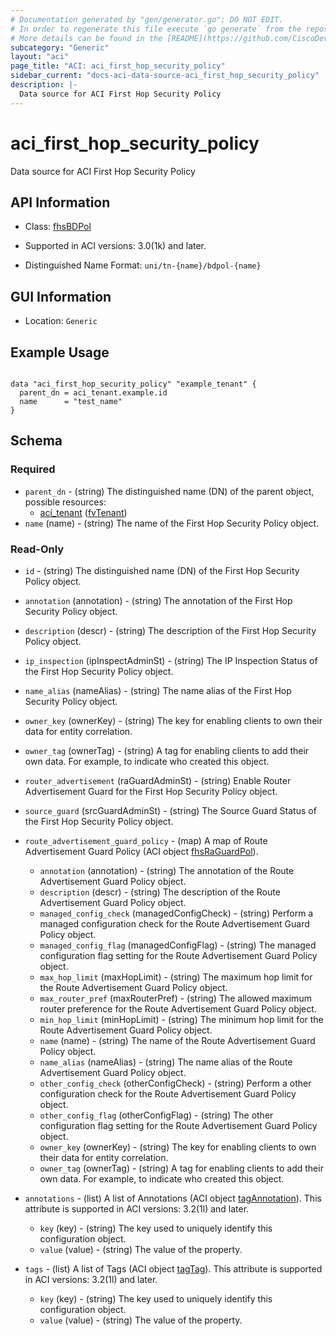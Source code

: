 ```yaml
---
# Documentation generated by "gen/generator.go"; DO NOT EDIT.
# In order to regenerate this file execute `go generate` from the repository root.
# More details can be found in the [README](https://github.com/CiscoDevNet/terraform-provider-aci/blob/master/README.md).
subcategory: "Generic"
layout: "aci"
page_title: "ACI: aci_first_hop_security_policy"
sidebar_current: "docs-aci-data-source-aci_first_hop_security_policy"
description: |-
  Data source for ACI First Hop Security Policy
---
```


# aci_first_hop_security_policy #

Data source for ACI First Hop Security Policy

## API Information ##

* Class: [fhsBDPol](https://pubhub.devnetcloud.com/media/model-doc-latest/docs/app/index.html#/objects/fhsBDPol/overview)

* Supported in ACI versions: 3.0(1k) and later.

* Distinguished Name Format: `uni/tn-{name}/bdpol-{name}`

## GUI Information ##

* Location: `Generic`

## Example Usage ##

```hcl

data "aci_first_hop_security_policy" "example_tenant" {
  parent_dn = aci_tenant.example.id
  name      = "test_name"
}

```

## Schema ##

### Required ###

* `parent_dn` - (string) The distinguished name (DN) of the parent object, possible resources:
  - [aci_tenant](https://registry.terraform.io/providers/CiscoDevNet/aci/latest/docs/resources/tenant) ([fvTenant](https://pubhub.devnetcloud.com/media/model-doc-latest/docs/app/index.html#/objects/fvTenant/overview))
* `name` (name) - (string) The name of the First Hop Security Policy object.

### Read-Only ###

* `id` - (string) The distinguished name (DN) of the First Hop Security Policy object.
* `annotation` (annotation) - (string) The annotation of the First Hop Security Policy object.
* `description` (descr) - (string) The description of the First Hop Security Policy object.
* `ip_inspection` (ipInspectAdminSt) - (string) The IP Inspection Status of the First Hop Security Policy object.
* `name_alias` (nameAlias) - (string) The name alias of the First Hop Security Policy object.
* `owner_key` (ownerKey) - (string) The key for enabling clients to own their data for entity correlation.
* `owner_tag` (ownerTag) - (string) A tag for enabling clients to add their own data. For example, to indicate who created this object.
* `router_advertisement` (raGuardAdminSt) - (string) Enable Router Advertisement Guard for the First Hop Security Policy object.
* `source_guard` (srcGuardAdminSt) - (string) The Source Guard Status of the First Hop Security Policy object.

* `route_advertisement_guard_policy` - (map) A map of Route Advertisement Guard Policy (ACI object [fhsRaGuardPol](https://pubhub.devnetcloud.com/media/model-doc-latest/docs/app/index.html#/objects/fhsRaGuardPol/overview)).
  * `annotation` (annotation) - (string) The annotation of the Route Advertisement Guard Policy object.
  * `description` (descr) - (string) The description of the Route Advertisement Guard Policy object.
  * `managed_config_check` (managedConfigCheck) - (string) Perform a managed configuration check for the Route Advertisement Guard Policy object.
  * `managed_config_flag` (managedConfigFlag) - (string) The managed configuration flag setting for the Route Advertisement Guard Policy object.
  * `max_hop_limit` (maxHopLimit) - (string) The maximum hop limit for the Route Advertisement Guard Policy object.
  * `max_router_pref` (maxRouterPref) - (string) The allowed maximum router preference for the Route Advertisement Guard Policy object.
  * `min_hop_limit` (minHopLimit) - (string) The minimum hop limit for the Route Advertisement Guard Policy object.
  * `name` (name) - (string) The name of the Route Advertisement Guard Policy object.
  * `name_alias` (nameAlias) - (string) The name alias of the Route Advertisement Guard Policy object.
  * `other_config_check` (otherConfigCheck) - (string) Perform a other configuration check for the Route Advertisement Guard Policy object.
  * `other_config_flag` (otherConfigFlag) - (string) The other configuration flag setting for the Route Advertisement Guard Policy object.
  * `owner_key` (ownerKey) - (string) The key for enabling clients to own their data for entity correlation.
  * `owner_tag` (ownerTag) - (string) A tag for enabling clients to add their own data. For example, to indicate who created this object.

* `annotations` - (list) A list of Annotations (ACI object [tagAnnotation](https://pubhub.devnetcloud.com/media/model-doc-latest/docs/app/index.html#/objects/tagAnnotation/overview)). This attribute is supported in ACI versions: 3.2(1l) and later.
  * `key` (key) - (string) The key used to uniquely identify this configuration object.
  * `value` (value) - (string) The value of the property.

* `tags` - (list) A list of Tags (ACI object [tagTag](https://pubhub.devnetcloud.com/media/model-doc-latest/docs/app/index.html#/objects/tagTag/overview)). This attribute is supported in ACI versions: 3.2(1l) and later.
  * `key` (key) - (string) The key used to uniquely identify this configuration object.
  * `value` (value) - (string) The value of the property.
